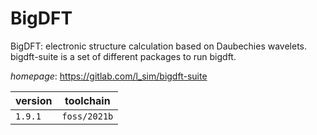 # BigDFT

BigDFT: electronic structure calculation based on Daubechies wavelets. bigdft-suite is a set of different packages to run bigdft.

*homepage*: <https://gitlab.com/l_sim/bigdft-suite>

version | toolchain
--------|----------
``1.9.1`` | ``foss/2021b``
